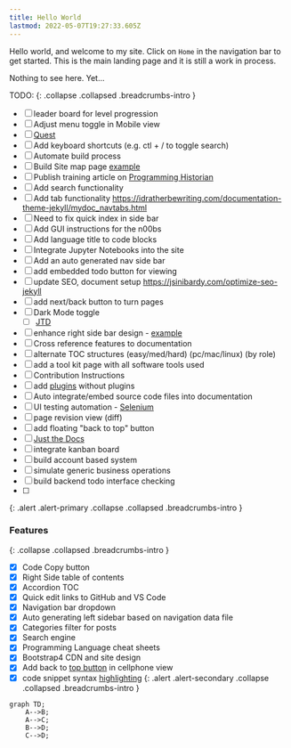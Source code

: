 ```yaml
---
title: Hello World
lastmod: 2022-05-07T19:27:33.605Z
---
```


Hello world, and welcome to my site. Click on `Home` in the navigation bar to get started.
This is the main landing page and it is still a work in process.

Nothing to see here. Yet...

<!-- FIXME:
- [ ] - Adjust menu toggle in Mobile view
- [ ] fix presentation of search results
-->

TODO:
{: .collapse .collapsed .breadcrumbs-intro }
- [ ] leader board for level progression
- [ ] Adjust menu toggle in Mobile view
- [ ] [Quest](/quests/home)
- [ ] Add keyboard shortcuts (e.g. ctl + / to toggle search)
- [ ] Automate build process
- [ ] Build Site map page [example](http://www.publicdomainsherpa.com/site-map.html)
- [ ] Publish training article on [Programming Historian](https://programminghistorian.org/) 
- [ ] Add search functionality
- [ ] Add tab functionality https://idratherbewriting.com/documentation-theme-jekyll/mydoc_navtabs.html
- [ ] Need to fix quick index in side bar
- [ ] Add GUI instructions for the n00bs
- [ ] Add language title to code blocks
- [ ] Integrate Jupyter Notebooks into the site
- [ ] Add an auto generated nav side bar
- [ ] add embedded todo button for viewing
- [ ] update SEO, document setup https://jsinibardy.com/optimize-seo-jekyll
- [ ] add next/back button to turn pages
- [ ] Dark Mode toggle
  - [ ] [JTD](https://pmarsceill.github.io/just-the-docs/docs/customization/)
- [ ] enhance right side bar design - [example](https://bootstrap-themes.github.io/dashboard/docs/#whats-included)
- [ ] Cross reference features to documentation
- [ ] alternate TOC structures (easy/med/hard) (pc/mac/linux) (by role)
- [ ] add a tool kit page with all software tools used
- [ ] Contribution Instructions
- [ ] add [plugins](https://jekyllcodex.org/without-plugins/) without plugins
- [ ] Auto integrate/embed source code files into documentation
- [ ] UI testing automation - [Selenium](https://www.selenium.dev/)
- [ ] page revision view (diff)
- [ ] add floating "back to top" button
- [ ] [Just the Docs](https://pmarsceill.github.io/just-the-docs/docs/navigation-structure/)
- [ ] integrate kanban board
- [ ] build account based system
- [ ] simulate generic business operations
- [ ] build backend todo interface checking
- [ ] 
{: .alert .alert-primary .collapse .collapsed .breadcrumbs-intro }

### Features
{: .collapse .collapsed .breadcrumbs-intro }
- [x] Code Copy button
- [x] Right Side table of contents
- [x] Accordion TOC
- [x] Quick edit links to GitHub and VS Code
- [x] Navigation bar dropdown
- [x] Auto generating left sidebar based on navigation data file
- [x] Categories filter for posts
- [x] Search engine
- [x] Programming Language cheat sheets
- [x] Bootstrap4 CDN and site design
- [x] Add back to [top button](https://jun711.github.io/web/how-to-highlight-code-on-a-Jekyll-site-syntax-highlighting/) in cellphone view
- [x] code snippet syntax [highlighting](https://jun711.github.io/web/how-to-highlight-code-on-a-Jekyll-site-syntax-highlighting/)
{: .alert .alert-secondary .collapse .collapsed .breadcrumbs-intro }

```mermaid
graph TD;
    A-->B;
    A-->C;
    B-->D;
    C-->D;
```
